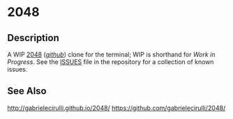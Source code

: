 # 2048

## Description

A WIP [2048][1] ([_github_][2]) clone for the terminal; WIP is shorthand for _Work in Progress_.
See the [ISSUES][3] file in the repository for a collection of known issues.

## See Also

http://gabrielecirulli.github.io/2048/
https://github.com/gabrielecirulli/2048/

  [1]: http://gabrielecirulli.github.io/2048/
  [2]: https://github.com/gabrielecirulli/2048/
  [3]: /ISSUES
